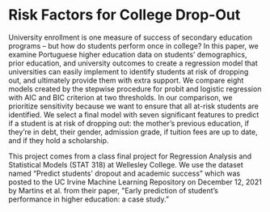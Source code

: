# Risk Factors for College Drop-Out
University enrollment is one measure of success of secondary education programs – but how do students perform once in college? In this paper, we examine Portuguese higher education data on students’ demographics, prior education, and university outcomes to create a regression model that universities can easily implement to identify students at risk of dropping out, and ultimately provide them with extra support. We compare eight models created by the stepwise procedure for probit and logistic regression with AIC and BIC criterion at two thresholds. In our comparison, we prioritize sensitivity because we want to ensure that all at-risk students are identified. We select a final model with seven significant features to predict if a student is at risk of dropping out: the mother’s previous education, if they’re in debt, their gender, admission grade, if tuition fees are up to date, and if they hold a scholarship.

This project comes from a class final project for Regression Analysis and Statistical Models (STAT 318) at Wellesley College. We use the dataset named “Predict students' dropout and academic success” which was posted to the UC Irvine Machine Learning Repository on December 12, 2021 by Martins et al. from their paper, "Early prediction of student’s performance in higher education: a case study.”
